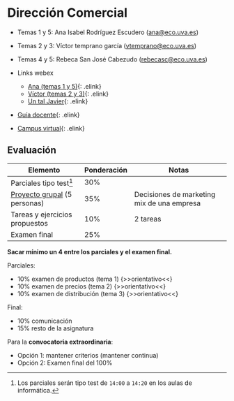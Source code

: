 # Dirección Comercial

- Temas 1 y 5: Ana Isabel Rodríguez Escudero (ana@eco.uva.es)
- Temas 2 y 3: Víctor temprano garcía (vtemprano@eco.uva.es)
- Temas 4 y 5: Rebeca San José Cabezudo (rebecasc@eco.uva.es)

- Links webex
    - [Ana (temas 1 y 5)](https://universidaddevalladolid.webex.com/meet/ana){: .elink}
    - [Víctor (temas 2 y 3)](https://universidaddevalladolid.webex.com/meet/victor.temprano){: .elink}
    - [Un tal Javier](https://universidaddevalladolid.webex.com/meet/javierrp){: .elink}
- [Guía docente](https://campusvirtual.uva.es/pluginfile.php/1676292/mod_resource/content/1/Proyecto.Gu%C3%ADa%20Docente%20DCII%20ADE.20.21.pdf){: .elink}
- [Campus virtual](https://campusvirtual.uva.es/course/view.php?id=34230){: .elink}

## Evaluación

|Elemento|Ponderación|Notas|
|--|--|--|
|Parciales tipo test[^1]|30%|
|[Proyecto grupal](trabajo.md) (5 personas)|35%|Decisiones de marketing mix de una empresa
|Tareas y ejercicios propuestos|10%|2 tareas
|Examen final|25%|

**Sacar mínimo un 4 entre los parciales y el examen final.**

[^1]: Los parciales serán tipo test de `14:00` a `14:20` en los aulas de informática.

Parciales:

- 10% examen de productos (tema 1) {>>orientativo<<}
- 10% examen de precios (tema 2) {>>orientativo<<}
- 10% examen de distribución (tema 3) {>>orientativo<<}

Final:

- 10% comunicación
- 15% resto de la asignatura

Para la **convocatoria extraordinaria**:

- Opción 1: mantener criterios (mantener continua)
- Opción 2: Examen final del 100%
